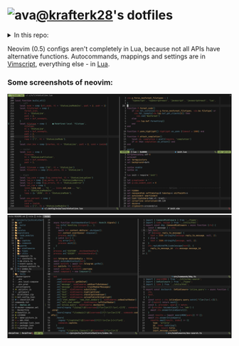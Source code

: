 # ![ava](https://avatars.githubusercontent.com/u/31807671?s=64)[@krafterk28](https://github.com/kraftwerk28)'s dotfiles

<details>
<summary>In this repo:</summary>
  - [Neovim configs](.config/nvim)
  - [Kitty config](.config/kitty/kitty.conf)
  - [OpenTTD config](.openttd/openttd.cfg)
  - [Yay config](.config/yay/config.json)
  - [ZShell dots](.zshrc)
  - [VSCode config (obsolette, since I almost don't use it anymore)](.config/Code/User/settings.json)
</details>

Neovim (0.5) configs aren't completely in Lua, because not all APIs
have alternative functions. Autocommands, mappings and settings are in
[Vimscript](.config/nvim/init.vim), everything else - in [Lua](.config/nvim/lua).

### Some screenshots of neovim:

![Neovim screenshot #1](assets/neovim-1.png)
![Neovim screenshot #2](assets/neovim-2.png)

